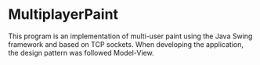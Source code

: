 # MultiplayerPaint
This program is an implementation of multi-user paint using the Java Swing framework and based on TCP sockets. When developing the application, the design pattern was followed Model-View.
